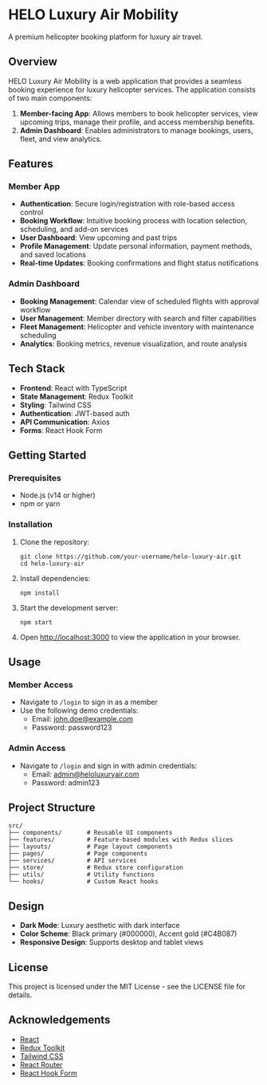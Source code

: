 # HELO Luxury Air Mobility

A premium helicopter booking platform for luxury air travel.

## Overview

HELO Luxury Air Mobility is a web application that provides a seamless booking experience for luxury helicopter services. The application consists of two main components:

1. **Member-facing App**: Allows members to book helicopter services, view upcoming trips, manage their profile, and access membership benefits.
2. **Admin Dashboard**: Enables administrators to manage bookings, users, fleet, and view analytics.

## Features

### Member App

- **Authentication**: Secure login/registration with role-based access control
- **Booking Workflow**: Intuitive booking process with location selection, scheduling, and add-on services
- **User Dashboard**: View upcoming and past trips
- **Profile Management**: Update personal information, payment methods, and saved locations
- **Real-time Updates**: Booking confirmations and flight status notifications

### Admin Dashboard

- **Booking Management**: Calendar view of scheduled flights with approval workflow
- **User Management**: Member directory with search and filter capabilities
- **Fleet Management**: Helicopter and vehicle inventory with maintenance scheduling
- **Analytics**: Booking metrics, revenue visualization, and route analysis

## Tech Stack

- **Frontend**: React with TypeScript
- **State Management**: Redux Toolkit
- **Styling**: Tailwind CSS
- **Authentication**: JWT-based auth
- **API Communication**: Axios
- **Forms**: React Hook Form

## Getting Started

### Prerequisites

- Node.js (v14 or higher)
- npm or yarn

### Installation

1. Clone the repository:
   ```
   git clone https://github.com/your-username/helo-luxury-air.git
   cd helo-luxury-air
   ```

2. Install dependencies:
   ```
   npm install
   ```

3. Start the development server:
   ```
   npm start
   ```

4. Open [http://localhost:3000](http://localhost:3000) to view the application in your browser.

## Usage

### Member Access

- Navigate to `/login` to sign in as a member
- Use the following demo credentials:
  - Email: john.doe@example.com
  - Password: password123

### Admin Access

- Navigate to `/login` and sign in with admin credentials:
  - Email: admin@heloluxuryair.com
  - Password: admin123

## Project Structure

```
src/
├── components/       # Reusable UI components
├── features/         # Feature-based modules with Redux slices
├── layouts/          # Page layout components
├── pages/            # Page components
├── services/         # API services
├── store/            # Redux store configuration
├── utils/            # Utility functions
└── hooks/            # Custom React hooks
```

## Design

- **Dark Mode**: Luxury aesthetic with dark interface
- **Color Scheme**: Black primary (#000000), Accent gold (#C4B087)
- **Responsive Design**: Supports desktop and tablet views

## License

This project is licensed under the MIT License - see the LICENSE file for details.

## Acknowledgements

- [React](https://reactjs.org/)
- [Redux Toolkit](https://redux-toolkit.js.org/)
- [Tailwind CSS](https://tailwindcss.com/)
- [React Router](https://reactrouter.com/)
- [React Hook Form](https://react-hook-form.com/)
